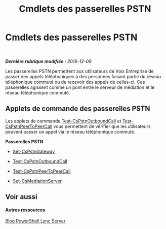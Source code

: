 ﻿---
title: Cmdlets des passerelles PSTN
TOCTitle: Cmdlets des passerelles PSTN
ms:assetid: 6a8aa6ea-f349-4b95-b3ce-c28d2ae0a84b
ms:mtpsurl: https://technet.microsoft.com/fr-fr/library/Gg416491(v=OCS.15)
ms:contentKeyID: 49297512
ms.date: 12/10/2016
mtps_version: v=OCS.15
ms.translationtype: HT
---

# Cmdlets des passerelles PSTN

 

_**Dernière rubrique modifiée :** 2016-12-08_

Les passerelles PSTN permettent aux utilisateurs de Voix Entreprise de passer des appels téléphoniques à des personnes faisant partie du réseau téléphonique commuté ou de recevoir des appels de celles-ci. Ces passerelles agissent comme un pont entre le serveur de médiation et le réseau téléphonique commuté.

## Applets de commande des passerelles PSTN

Les applets de commande [Test-CsPstnOutboundCall](test-cspstnoutboundcall.md) et [Test-CsPstnPeerToPeerCall](test-cspstnpeertopeercall.md) vous permettent de vérifier que les utilisateurs peuvent passer un appel via le réseau téléphonique commuté.

**Passerelles PSTN**

  -   
    [Set-CsPstnGateway](set-cspstngateway.md)

  -   
    [Test-CsPstnOutboundCall](test-cspstnoutboundcall.md)

  -   
    [Test-CsPstnPeerToPeerCall](test-cspstnpeertopeercall.md)

  -   
    [Set-CsMediationServer](set-csmediationserver.md)

## Voir aussi

#### Autres ressources

[Blog PowerShell Lync Server](http://go.microsoft.com/fwlink/?linkid=203150%26clcid=0x40c)


